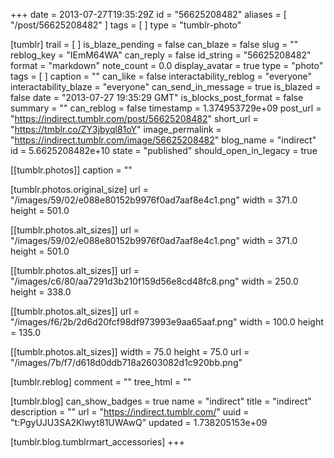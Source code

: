 +++
date = 2013-07-27T19:35:29Z
id = "56625208482"
aliases = [ "/post/56625208482" ]
tags = [ ]
type = "tumblr-photo"

[tumblr]
trail = [ ]
is_blaze_pending = false
can_blaze = false
slug = ""
reblog_key = "IEmM64WA"
can_reply = false
id_string = "56625208482"
format = "markdown"
note_count = 0.0
display_avatar = true
type = "photo"
tags = [ ]
caption = ""
can_like = false
interactability_reblog = "everyone"
interactability_blaze = "everyone"
can_send_in_message = true
is_blazed = false
date = "2013-07-27 19:35:29 GMT"
is_blocks_post_format = false
summary = ""
can_reblog = false
timestamp = 1.374953729e+09
post_url = "https://indirect.tumblr.com/post/56625208482"
short_url = "https://tmblr.co/ZY3jbyql81oY"
image_permalink = "https://indirect.tumblr.com/image/56625208482"
blog_name = "indirect"
id = 5.6625208482e+10
state = "published"
should_open_in_legacy = true

[[tumblr.photos]]
caption = ""

[tumblr.photos.original_size]
url = "/images/59/02/e088e80152b9976f0ad7aaf8e4c1.png"
width = 371.0
height = 501.0

[[tumblr.photos.alt_sizes]]
url = "/images/59/02/e088e80152b9976f0ad7aaf8e4c1.png"
width = 371.0
height = 501.0

[[tumblr.photos.alt_sizes]]
url = "/images/c6/80/aa7291d3b210f159d56e8cd48fc8.png"
width = 250.0
height = 338.0

[[tumblr.photos.alt_sizes]]
url = "/images/f6/2b/2d6d20fcf98df973993e9aa65aaf.png"
width = 100.0
height = 135.0

[[tumblr.photos.alt_sizes]]
width = 75.0
height = 75.0
url = "/images/7b/f7/d618d0ddb718a2603082d1c920bb.png"

[tumblr.reblog]
comment = ""
tree_html = ""

[tumblr.blog]
can_show_badges = true
name = "indirect"
title = "indirect"
description = ""
url = "https://indirect.tumblr.com/"
uuid = "t:PgyUJU3SA2Klwyt81UWAwQ"
updated = 1.738205153e+09

[tumblr.blog.tumblrmart_accessories]
+++
